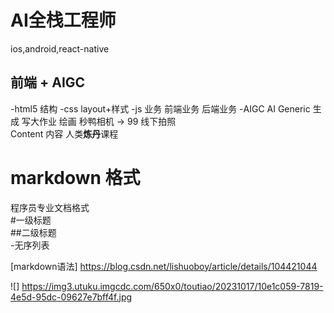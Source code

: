 # AI全栈工程师
ios,android,react-native
## 前端 + AIGC
  -html5  结构
  -css    layout+样式
  -js     业务
            前端业务
            后端业务
  -AIGC
       AI
       Generic 生成 写大作业 绘画 秒鸭相机 -> 99 线下拍照  
       Content 内容 
       人类**炼丹**课程

# markdown 格式
  程序员专业文档格式      
  #一级标题   
  ##二级标题  
  -无序列表  

  [markdown语法] https://blog.csdn.net/lishuoboy/article/details/104421044

  ![] https://img3.utuku.imgcdc.com/650x0/toutiao/20231017/10e1c059-7819-4e5d-95dc-09627e7bff4f.jpg